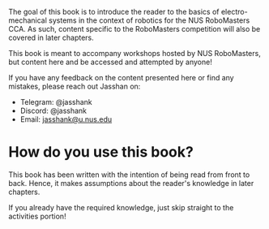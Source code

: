 The goal of this book is to introduce the reader to the basics of electro-mechanical systems in the context of robotics for the NUS RoboMasters CCA. As such, content specific to the RoboMasters competition will also be covered in later chapters. 

This book is meant to accompany workshops hosted by NUS RoboMasters, but content here and be accessed and attempted by anyone! 

If you have any feedback on the content presented here or find any mistakes, please reach out Jasshan on:
- Telegram: @jasshank 
- Discord: @jasshank 
- Email: jasshank@u.nus.edu

# How do you use this book? 
This book has been written with the intention of being read from front to back. Hence, it makes assumptions about the reader's knowledge in later chapters. 

If you already have the required knowledge, just skip straight to the activities portion! 
